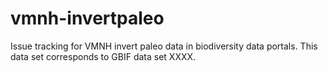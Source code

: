 # vmnh-invertpaleo
Issue tracking for VMNH invert paleo data in biodiversity data portals. This data set corresponds to GBIF data set XXXX.
